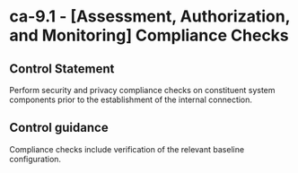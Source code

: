 # ca-9.1 - \[Assessment, Authorization, and Monitoring\] Compliance Checks

## Control Statement

Perform security and privacy compliance checks on constituent system components prior to the establishment of the internal connection.

## Control guidance

Compliance checks include verification of the relevant baseline configuration.

